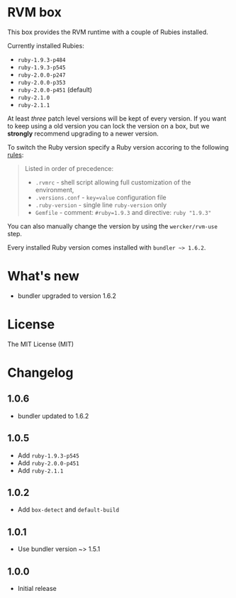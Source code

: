 # RVM box

This box provides the RVM runtime with a couple of Rubies installed.

Currently installed Rubies:

- `ruby-1.9.3-p484`
- `ruby-1.9.3-p545`
- `ruby-2.0.0-p247`
- `ruby-2.0.0-p353`
- `ruby-2.0.0-p451` (default)
- `ruby-2.1.0`
- `ruby-2.1.1`

At least _three_ patch level versions will be kept of every version. If you want to keep using a old version you can lock the version on a box, but we __strongly__ recommend upgrading to a newer version. 

To switch the Ruby version specify a Ruby version accoring to the following [rules](https://rvm.io/workflow/projects):

> Listed in order of precedence:
> 
> - `.rvmrc` - shell script allowing full customization of the environment,
> - `.versions.conf` - `key=value` configuration file
> - `.ruby-version` - single line `ruby-version` only
> - `Gemfile` - comment: `#ruby=1.9.3` and directive: `ruby "1.9.3"`

You can also manually change the version by using the `wercker/rvm-use` step.

Every installed Ruby version comes installed with `bundler ~> 1.6.2`.

# What's new

- bundler upgraded to version 1.6.2

# License

The MIT License (MIT)

# Changelog

## 1.0.6
- bundler updated to 1.6.2

## 1.0.5

- Add `ruby-1.9.3-p545`
- Add `ruby-2.0.0-p451`
- Add `ruby-2.1.1`

## 1.0.2

- Add `box-detect` and `default-build`

## 1.0.1

- Use bundler version ~> 1.5.1

## 1.0.0

- Initial release
